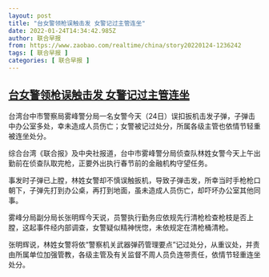 ```yaml
---
layout: post
title: "台女警领枪误触击发 女警记过主管连坐"
date: 2022-01-24T14:34:42.985Z
author: 联合早报
from: https://www.zaobao.com/realtime/china/story20220124-1236242
tags: [ 联合早报 ]
categories: [ 联合早报 ]
---
```

<!--1643054460000-->
[台女警领枪误触击发 女警记过主管连坐](https://www.zaobao.com/realtime/china/story20220124-1236242)
------

<div>
<p>台湾台中市警察局雾峰警分局一名女警今天（24日）误扣扳机击发子弹，子弹击中办公室多处，幸未造成人员伤亡；女警被记过处分，所属各级主管也依情节轻重被连坐处分。</p><p>综合台湾《联合报》及中央社报道，台中市雾峰警分局侦查队林姓女警今天上午出勤前在侦查队取完枪，正要外出执行春节前的金融机构守望任务。</p><p>事发时子弹已上膛，林姓女警却不慎误触扳机，导致子弹击发，所幸当时手枪枪口朝下，子弹先打到办公桌，再打到地面，虽未造成人员伤亡，却吓坏办公室其他同事。</p><section id="imu"><div id="dfp-ad-imu1">        </div></section><p>雾峰分局副分局长张明辉今天说，员警执行勤务应依规先行清枪检查枪枝是否上膛，这起事件经内部调查，女警疑似精神恍惚，未依规定在清枪桶清枪。</p><p>张明辉说，林姓女警将依“警察机关武器弹药管理要点”记过处分，从重议处，并责由所属单位加强管教，各级主管及有关监督不周人员负连带责任，依情节轻重连坐处分。<br> </p>      <div class="cx_paywall_placeholder" id="sph_cdp_40"></div>
</div>
